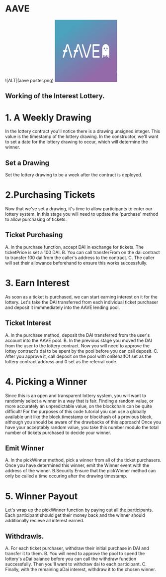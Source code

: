 # AAVE
![ALT](aave poster.png)
<img src="aave poster.png" alt="drawing" width="200" height="200"/>
## Working of the Interest Lottery.

# 1. A Weekly Drawing

In the lottery contract you'll notice there is a drawing unsigned integer. 
This value is the timestamp of the lottery drawing.
In the constructor, we'll want to set a date for the lottery drawing to occur, which will determine the winner.

## Set a Drawing
Set the lottery drawing to be a week after the contract is deployed.

# 2.Purchasing Tickets

Now that we've set a drawing, it's time to allow participants to enter our lottery system.
In this stage you will need to update the 'purchase' method to allow purchasing of tickets.

## Ticket Purchasing
A. In the purchase function, accept DAI in exchange for tickets. The ticketPrice is set a 100 DAI.
B. You can call transferFrom on the dai contract to transfer 100 dai from the caller's address to the contract. 
C. The caller will set their allowance beforehand to ensure this works successfully.

# 3. Earn Interest

As soon as a ticket is purchased, we can start earning interest on it for the lottery. 
Let's take the DAI transferred from each individual ticket purchaser and deposit it immmediately into the AAVE lending pool.

## Ticket Interest
A. In the purchase method, deposit the DAI transferred from the user's account into the AAVE pool.
B. In the previous stage you moved the DAI from the user to the lottery contract. Now you will need to approve the lottey contract's dai to be spent by the pool before you can call deposit.
C. After you approve it, call deposit on the pool with onBehalfOf set as the lottery contract address and 0 set as the referral code.

# 4. Picking a Winner

Since this is an open and transparent lottery system, you will want to randomly select a winner in a way that is fair.
Finding a random value, or more accurately an unpredictable value, on the blockchain can be quite difficult! For the purposes of this code tutorial you can use a globally available unit like the block.timestamp or blockhash of a previous block, 
although you should be aware of the drawbacks of this approach!
Once you have your acceptably random value, you take this number modulo the total number of tickets purchased to decide your winner.

## Emit Winner
A. In the pickWinner method, pick a winner from all of the ticket purchasers. Once you have determined this winner, emit the Winner event with the address of the winner.
B.Security
Ensure that the pickWinner method can only be called a time occuring after the drawing timestamp.

# 5. Winner Payout

Let's wrap up the pickWinner function by paying out all the participants.
Each participant should get their money back and the winner should additionally recieve all interest earned.

## Withdrawls.
A. For each ticket purchaser, withdraw their initial purchase in DAI and transfer it to them.
B. You will need to approve the pool to spend the lottery's aDai balance before you can call the withdraw function successfully. Then you'll want to withdraw dai to each participant.
C. Finally, with the remaining aDai interest, withdraw it to the chosen winner.
